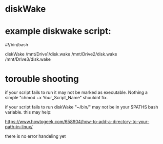 # diskWake

# example diskwake script:

#!/bin/bash

diskWake /mnt/Drive1/disk.wake /mnt/Drive2/disk.wake /mnt/Drive3/disk.wake

# torouble shooting 
if your script fails to run it may not be marked as executable. Nothing a simple "chmod +x Your_Script_Name" shouldnt fix.

if your script fails to run diskWake "~/bin/" may not be in your $PATHS bash variable. this may help:

https://www.howtogeek.com/658904/how-to-add-a-directory-to-your-path-in-linux/

there is no error handeling yet
